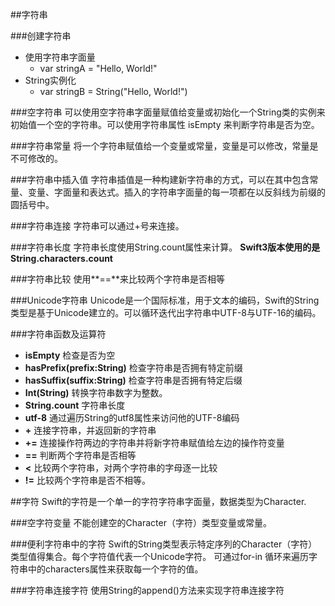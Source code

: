 ##字符串

###创建字符串
* 使用字符串字面量
  * var stringA = "Hello, World!"
* String实例化
  * var stringB = String("Hello, World!")


###空字符串
可以使用空字符串字面量赋值给变量或初始化一个String类的实例来初始值一个空的字符串。可以使用字符串属性 isEmpty 来判断字符串是否为空。

###字符串常量
将一个字符串赋值给一个变量或常量，变量是可以修改，常量是不可修改的。

###字符串中插入值
字符串插值是一种构建新字符串的方式，可以在其中包含常量、变量、字面量和表达式。插入的字符串字面量的每一项都在以反斜线为前缀的圆括号中。

###字符串连接
字符串可以通过+号来连接。

###字符串长度
字符串长度使用String.count属性来计算。
**Swift3版本使用的是String.characters.count**

###字符串比较
使用**==**来比较两个字符串是否相等

###Unicode字符串
Unicode是一个国际标准，用于文本的编码，Swift的String类型是基于Unicode建立的。可以循环迭代出字符串中UTF-8与UTF-16的编码。

###字符串函数及运算符
* **isEmpty** 检查是否为空
* **hasPrefix(prefix:String)** 检查字符串是否拥有特定前缀
* **hasSuffix(suffix:String)** 检查字符串是否拥有特定后缀
* **Int(String)** 转换字符串数字为整数。
* **String.count** 字符串长度
* **utf-8** 通过遍历String的utf8属性来访问他的UTF-8编码
* **+** 连接字符串，并返回新的字符串
* **+=** 连接操作符两边的字符串并将新字符串赋值给左边的操作符变量
* **==** 判断两个字符串是否相等
* **<** 比较两个字符串，对两个字符串的字母逐一比较
* **!=** 比较两个字符串是否不相等。



##字符
Swift的字符是一个单一的字符字符串字面量，数据类型为Character.

###空字符变量
不能创建空的Character（字符）类型变量或常量。

###便利字符串中的字符
Swift的String类型表示特定序列的Character（字符）类型值得集合。每个字符值代表一个Unicode字符。
可通过for-in 循环来遍历字符串中的characters属性来获取每一个字符的值。

###字符串连接字符
使用String的append()方法来实现字符串连接字符